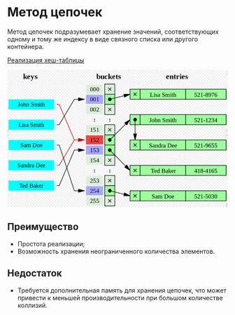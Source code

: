 # Метод цепочек

Метод цепочек подразумевает хранение значений, соответствующих одному и тому же индексу в виде связного списка или другого контейнера.

[Реализация хеш-таблицы](hashTable.js)

![Hash Collision](collision-resolution.png)

## Преимущество

- Простота реализации;
- Возможность хранения неограниченного количества элементов.

## Недостаток

- Требуется дополнительная память для хранения цепочек, что может привести к меньшей производительности при большом количестве коллизий.
